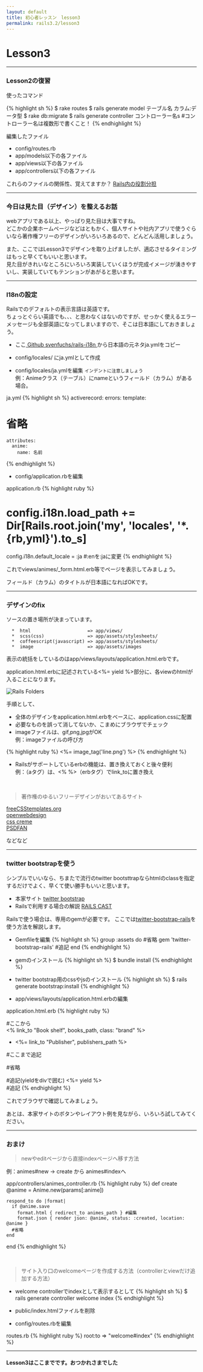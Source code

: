 ```yaml
---
layout: default
title: 初心者レッスン　lesson3
permalink: rails3.2/lesson3
---
```


# Lesson3

---

### <span class="icon-leaf"></span> Lesson2の復習

使ったコマンド

{% highlight sh %}
$ rake routes
$ rails generate model テーブル名 カラム:データ型
$ rake db:migrate
$ rails generate controller コントローラー名s #コントローラー名は複数形で書くこと！
{% endhighlight %}

編集したファイル

* config/routes.rb
* app/models以下の各ファイル
* app/views以下の各ファイル
* app/controllers以下の各ファイル

これらのファイルの関係性、覚えてますか？
[Rails内の役割分担]({{site.baseurl}}rails3.2/lesson1#gem_roles)

---

### <span class="icon-leaf"></span> 今日は見た目（デザイン）を整えるお話

webアプリである以上、やっぱり見た目は大事ですね。  
どこかの企業ホームページなどはともかく、個人サイトや社内アプリで使うぐらいなら著作権フリーのデザインがいろいろあるので、どんどん活用しましょう。

また、ここではLesson3でデザインを取り上げましたが、適応させるタイミングはもっと早くてもいいと思います。  
見た目がきれいなところにいろいろ実装していくほうが完成イメージが湧きやすいし、実装していてもテンションがあがると思います。

---

### <span class="icon-leaf"></span > I18nの設定

Railsでのデフォルトの表示言語は英語です。  
ちょっとぐらい英語でも、、、と思わなくはないのですが、せっかく使えるエラーメッセージも全部英語になってしまいますので、そこは日本語にしておきましょう。

* ここ[ Github svenfuchs/rails-i18n ](https://github.com/svenfuchs/rails-i18n/tree/master/rails/locale)から日本語の元ネタja.ymlをコピー

* config/locales/ にja.ymlとして作成

* config/locales/ja.ymlを編集 `インデントに注意しましょう`  
例：Animeクラス（テーブル）にnameというフィールド（カラム）がある場合。

ja.yml
{% highlight sh %}
  activerecord:
    errors:
      template:
  # 省略
    attributes:
      anime:
        name: 名前
{% endhighlight %}

* config/application.rbを編集

application.rb
{% highlight ruby %}
  # config.i18n.load_path += Dir[Rails.root.join('my', 'locales', '*.{rb,yml}').to_s]
  config.i18n.default_locale = :ja #:enを:jaに変更
{% endhighlight %}

これでviews/animes/_form.html.erb等でページを表示してみましょう。

フィールド（カラム）のタイトルが日本語になればOKです。

---

### <span class="icon-leaf"></span > デザインのfix

ソースの置き場所が決まっています。

      *  html                     => app/views/
      *  scss(css)                => app/assets/stylesheets/
      *  coffeescript(javascript) => app/assets/stylesheets/
      *  image                    => app/assets/images

表示の統括をしているのはapp/views/layouts/application.html.erbです。

application.html.erbに記述されている<%= yield %>部分に、各viewのhtmlが入ることになります。

![Rails Folders]({{site.baseurl}}/img/rails_application_html.png "Rails Folders")

手順として、

* 全体のデザインをapplication.html.erbをベースに、application.cssに配置
* 必要なものを誤って消してないか、こまめにブラウザでチェック
* imageファイルは、gif,png,jpgがOK  
例：imageファイルの呼び方

{% highlight ruby %}
<%= image_tag('line.png') %>
{% endhighlight %}

* Railsがサポートしているerbの機能は、置き換えておくと後々便利  
例：<a></a>（aタグ）は、<% %>（erbタグ）でlink_toに置き換え

<br />

> 著作権のゆるいフリーデザインがおいてあるサイト

[freeCSStemplates.org](http://www.freecsstemplates.org/css-templates/)  
[openwebdesign](http://www.openwebdesign.org)  
[css creme](http://csscreme.com)  
[PSDFAN](http://psd.fanextra.com/articles/34-free-beautiful-xhtmlcss-templates/)

などなど

---

### <span class="icon-leaf icon-sccess"></span> twitter bootstrapを使う

シンプルでいいなら、ちまたで流行のtwitter bootsttrapならhtmlのclassを指定するだけでよく、早くて使い勝手もいいと思います。

* 本家サイト [twitter bootstrap](http://twitter.github.io/bootstrap/index.html)
* Railsで利用する場合の解説 [RAILS CAST](http://railscasts.com/episodes/328-twitter-bootstrap-basics)

Railsで使う場合は、専用のgemが必要です。
ここでは[twitter-bootstrap-rails](https://github.com/seyhunak/twitter-bootstrap-rails)を使う方法を解説します。

* Gemfileを編集
{% highlight sh %}
group :assets do
#省略
  gem 'twitter-bootstrap-rails' #追記
end
{% endhighlight %}

* gemのインストール
{% highlight sh %}
$ bundle install
{% endhighlight %}

* twitter bootstrap用のcssやjsのインストール
{% highlight sh %}
$ rails generate bootstrap:install
{% endhighlight %}

* app/views/layouts/application.html.erbの編集

application.html.erb
{% highlight ruby %}
<body>
  #ここから
  <div class="navbar navbar-fixed-top">
    <div class="navbar-inner">
      <div class="container">
        <a class="btn btn-navbar" data-toggle="collapse" data-target=".nav-collapse">
          <span class="icon-bar"></span>
          <span class="icon-bar"></span>
          <span class="icon-bar"></span>
        </a>
        <% link_to "Book shelf", books_path, class: "brand" %>
        <div class="nav-collapse">
          <ul class="nav">
            <li><%= link_to "Publisher", publishers_path %></li>
          </ul>
        </div>
      </div>
    </div>
  </div>
  #ここまで追記

  #省略

  <div class="container"> #追記(yieldをdivで囲む)
    <%= yield %>
  </div> #追記
</body>
{% endhighlight %}

これでブラウザで確認してみましょう。

あとは、本家サイトのボタンやレイアウト例を見ながら、いろいろ試してみてください。

---

### <span class="icon-leaf icon-sccess"></span> おまけ

> newやeditページから直接indexページへ移す方法

例：animes#new -> create から animes#indexへ

app/controllers/animes_controller.rb
{% highlight ruby %}
def create
  @anime = Anime.new(params[:anime])

    respond_to do |format|
      if @anime.save
        format.html { redirect_to animes_path } #編集
        format.json { render json: @anime, status: :created, location: @anime }
      #省略
    end
  end
{% endhighlight %}

<br />

> サイト入り口のwelcomeページを作成する方法（controllerとviewだけ追加する方法）

* welcome controllerでindexとして表示するとして
{% highlight sh %}
$ rails generate controller welcome index
{% endhighlight %}

* public/index.htmlファイルを削除

* config/routes.rbを編集

routes.rb
{% highlight ruby %}
root:to => "welcome#index"
{% endhighlight %}

---

#### Lesson3はここまでです。おつかれさまでした <span class="icon-music"></span>
